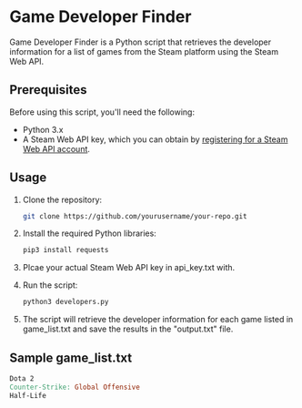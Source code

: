 # Game Developer Finder

Game Developer Finder is a Python script that retrieves the developer information for a list of games from the Steam platform using the Steam Web API.

## Prerequisites

Before using this script, you'll need the following:

- Python 3.x
- A Steam Web API key, which you can obtain by [registering for a Steam Web API account](https://steamcommunity.com/dev/apikey).

## Usage

1. Clone the repository:

   ```bash
   git clone https://github.com/yourusername/your-repo.git

2. Install the required Python libraries:

   ```bash
   pip3 install requests

3. Plcae your actual Steam Web API key in api_key.txt with.

4. Run the script:
   ```bash
   python3 developers.py

5. The script will retrieve the developer information for each game listed in game_list.txt and save the results in the "output.txt" file.

## Sample game_list.txt

   ```makefile
   Dota 2
   Counter-Strike: Global Offensive
   Half-Life

